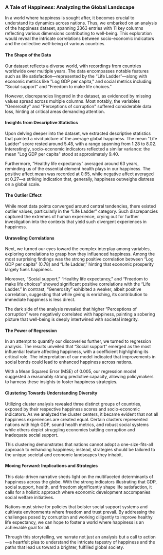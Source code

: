 ### A Tale of Happiness: Analyzing the Global Landscape

In a world where happiness is sought after, it becomes crucial to understand its dynamics across nations. Thus, we embarked on an analysis of the happiness dataset, spanning 2363 entries with 11 key columns reflecting various dimensions contributing to well-being. This exploration would reveal the intricate correlations between socio-economic indicators and the collective well-being of various countries.

#### The Shape of the Data

Our dataset reflects a diverse world, with recordings from countries worldwide over multiple years. The data encompasses notable features such as life satisfaction—represented by the “Life Ladder”—along with economic metrics like "Log GDP per capita," and social metrics including "Social support" and "Freedom to make life choices." 

However, discrepancies lingered in the dataset, as evidenced by missing values spread across multiple columns. Most notably, the variables "Generosity" and "Perceptions of corruption" suffered considerable data loss, hinting at critical areas demanding attention.

#### Insights from Descriptive Statistics

Upon delving deeper into the dataset, we extracted descriptive statistics that painted a vivid picture of the average global happiness. The mean "Life Ladder" score rested around 5.48, with a range spanning from 1.28 to 8.02. Interestingly, socio-economic indicators reflected a similar variance: the mean "Log GDP per capita" stood at approximately 9.40.

Furthermore, “Healthy life expectancy” averaged around 63 years, reminding us of the essential element health plays in our happiness. The positive affect mean was recorded at 0.65, while negative affect averaged at 0.27—a striking indication that, generally, happiness outweighs distress on a global scale.

#### The Outlier Effect

While most data points converged around central tendencies, there existed outlier values, particularly in the “Life Ladder” category. Such discrepancies captured the extremes of human experience, crying out for further investigation into the contexts that yield such divergent experiences in happiness.

#### Unraveling Correlations

Next, we turned our eyes toward the complex interplay among variables, exploring correlations to grasp how they influenced happiness. Among the most surprising findings was the strong positive correlation between “Log GDP per capita” (0.78) and “Life Ladder,” hinting that economic prosperity largely fuels happiness. 

Moreover, “Social support,” “Healthy life expectancy,” and “Freedom to make life choices” showed significant positive correlations with the “Life Ladder.” In contrast, “Generosity” exhibited a weaker, albeit positive correlation, suggesting that while giving is enriching, its contribution to immediate happiness is less direct.

The dark side of the analysis revealed that higher “Perceptions of corruption” were negatively correlated with happiness, painting a sobering picture that well-being is deeply intertwined with societal integrity.

#### The Power of Regression

In an attempt to quantify our discoveries further, we turned to regression analysis. The results unveiled that “Social support” emerged as the most influential feature affecting happiness, with a coefficient highlighting its critical role. The interpretation of our model indicated that improvements in social bonds could lead to enhanced happiness across nations.

With a Mean Squared Error (MSE) of 0.005, our regression model suggested a reasonably strong predictive capacity, allowing policymakers to harness these insights to foster happiness strategies.

#### Clustering Towards Understanding Diversity

Utilizing cluster analysis revealed three distinct groups of countries, exposed by their respective happiness scores and socio-economic indicators. As we analyzed the cluster centers, it became evident that not all happiness experiences are created equal. Certain clusters represented nations with high GDP, sound health metrics, and robust social systems while others depict struggling economies battling corruption and inadequate social support.

This clustering demonstrates that nations cannot adopt a one-size-fits-all approach to enhancing happiness; instead, strategies should be tailored to the unique societal and economic landscapes they inhabit.

#### Moving Forward: Implications and Strategies

This data-driven narrative sheds light on the multifaceted determinants of happiness across the globe. With the strong indicators illustrating that GDP, social support, health, and freedom significantly shape life satisfaction, it calls for a holistic approach where economic development accompanies social welfare initiatives.

Nations must strive for policies that bolster social support systems and cultivate environments where freedom and trust prevail. By addressing the challenges posed by corruption and working diligently to improve healthy life expectancy, we can hope to foster a world where happiness is an achievable goal for all.

Through this storytelling, we narrate not just an analysis but a call to action—a heartfelt plea to understand the intricate tapestry of happiness and the paths that lead us toward a brighter, fulfilled global society.

